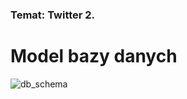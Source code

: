 ### Temat: Twitter 2.

# Model bazy danych

![db_schema](https://user-images.githubusercontent.com/75886065/197388149-963abd63-97f4-4258-8dae-4113de59972a.png)
